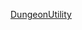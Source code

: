 [DungeonUtility](https://raw.githubusercontent.com/Reider745/libs/main/mod_documentation_api/DungeonUtility.md ':include')
